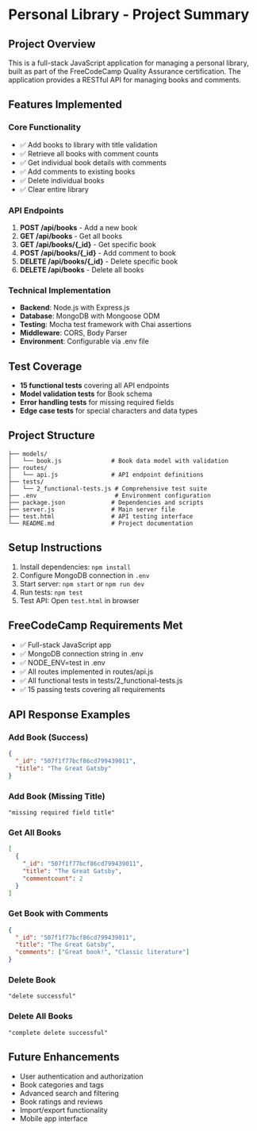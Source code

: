 # Personal Library - Project Summary

## Project Overview
This is a full-stack JavaScript application for managing a personal library, built as part of the FreeCodeCamp Quality Assurance certification. The application provides a RESTful API for managing books and comments.

## Features Implemented

### Core Functionality
- ✅ Add books to library with title validation
- ✅ Retrieve all books with comment counts
- ✅ Get individual book details with comments
- ✅ Add comments to existing books
- ✅ Delete individual books
- ✅ Clear entire library

### API Endpoints
1. **POST /api/books** - Add a new book
2. **GET /api/books** - Get all books
3. **GET /api/books/{_id}** - Get specific book
4. **POST /api/books/{_id}** - Add comment to book
5. **DELETE /api/books/{_id}** - Delete specific book
6. **DELETE /api/books** - Delete all books

### Technical Implementation
- **Backend**: Node.js with Express.js
- **Database**: MongoDB with Mongoose ODM
- **Testing**: Mocha test framework with Chai assertions
- **Middleware**: CORS, Body Parser
- **Environment**: Configurable via .env file

## Test Coverage
- **15 functional tests** covering all API endpoints
- **Model validation tests** for Book schema
- **Error handling tests** for missing required fields
- **Edge case tests** for special characters and data types

## Project Structure
```
├── models/
│   └── book.js              # Book data model with validation
├── routes/
│   └── api.js               # API endpoint definitions
├── tests/
│   └── 2_functional-tests.js # Comprehensive test suite
├── .env                      # Environment configuration
├── package.json             # Dependencies and scripts
├── server.js                # Main server file
├── test.html                # API testing interface
└── README.md                # Project documentation
```

## Setup Instructions
1. Install dependencies: `npm install`
2. Configure MongoDB connection in `.env`
3. Start server: `npm start` or `npm run dev`
4. Run tests: `npm test`
5. Test API: Open `test.html` in browser

## FreeCodeCamp Requirements Met
- ✅ Full-stack JavaScript app
- ✅ MongoDB connection string in .env
- ✅ NODE_ENV=test in .env
- ✅ All routes implemented in routes/api.js
- ✅ All functional tests in tests/2_functional-tests.js
- ✅ 15 passing tests covering all requirements

## API Response Examples

### Add Book (Success)
```json
{
  "_id": "507f1f77bcf86cd799439011",
  "title": "The Great Gatsby"
}
```

### Add Book (Missing Title)
```
"missing required field title"
```

### Get All Books
```json
[
  {
    "_id": "507f1f77bcf86cd799439011",
    "title": "The Great Gatsby",
    "commentcount": 2
  }
]
```

### Get Book with Comments
```json
{
  "_id": "507f1f77bcf86cd799439011",
  "title": "The Great Gatsby",
  "comments": ["Great book!", "Classic literature"]
}
```

### Delete Book
```
"delete successful"
```

### Delete All Books
```
"complete delete successful"
```

## Future Enhancements
- User authentication and authorization
- Book categories and tags
- Advanced search and filtering
- Book ratings and reviews
- Import/export functionality
- Mobile app interface
